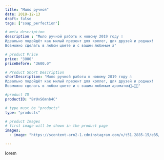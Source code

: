 ```yaml
---
title: "Мыло ручной"
date: 2018-12-13
draft: false
tags: ["soap_perfection"]

# meta description
description : "Мыло ручной работы к новому 2019 году ☃️
Идеально подойдёт как милый презент для коллег, для друзей и родных!
Возможно сделать в любом цвете и с вашим любимым а"

# product Price
price: "3000"
priceBefore: "3600.0"

# Product Short Description
shortDescription: "Мыло ручной работы к новому 2019 году ☃️
Идеально подойдёт как милый презент для коллег, для друзей и родных!
Возможно сделать в любом цвете и с вашим любимым ароматом🍊☕🍰🍋"

#product ID
productID: "BrUvS6mnb4C"

# type must be "products"
type: "products"

# product Images
# first image will be shown in the product page
images:
  - image: "https://scontent-arn2-1.cdninstagram.com/v/t51.2885-15/e35/47024953_214322896171054_813210808543185155_n.jpg?se=7&tp=1&_nc_ht=scontent-arn2-1.cdninstagram.com&_nc_cat=110&_nc_ohc=y_OHtoHzleIAX_zBlmL&ccb=7-4&oh=d5df262ceffea3d6be7d5555eb9ab07c&oe=6084349A&ig_cache_key=MTkzMzM3ODE0ODExMDI4NjMzOA%3D%3D.2-ccb7-4"

---
```

lorem
